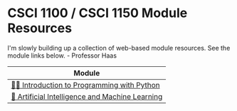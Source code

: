 # CSCI 1100 / CSCI 1150 Module Resources

I'm slowly building up a collection of web-based module resources. See the module links below.
\- Professor Haas

| Module |
|--------|
| [👩‍💻 Introduction to Programming with Python](https://csci-1100.github.io/class_resources_public/intro_to_programming_with_python/) |
| [🤖 Artificial Intelligence and Machine Learning](https://csci-1100.github.io/class_resources_public/ai_and_machine_learning/) |

